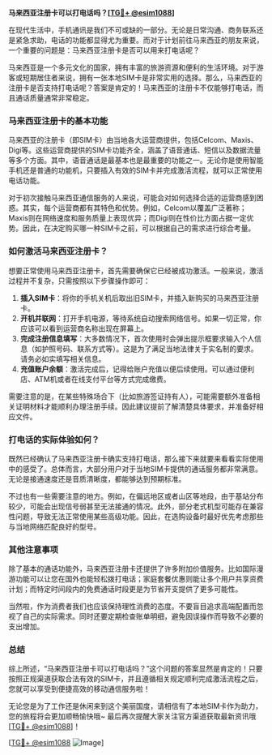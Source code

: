 **马来西亚注册卡可以打电话吗？[[TG💪+ @esim1088](https://t.me/s/esim1088)]**

在现代生活中，手机通讯是我们不可或缺的一部分。无论是日常沟通、商务联系还是紧急求助，电话的功能都显得尤为重要。而对于计划前往马来西亚的朋友来说，一个重要的问题是：马来西亚注册卡是否可以用来打电话呢？

马来西亚是一个多元文化的国家，拥有丰富的旅游资源和便利的生活环境。对于游客或短期居住者来说，拥有一张本地SIM卡是非常实用的选择。那么，马来西亚的注册卡是否支持打电话呢？答案是肯定的！马来西亚的注册卡不仅能够打电话，而且通话质量通常非常稳定。

### 马来西亚注册卡的基本功能

马来西亚的注册卡（即SIM卡）由当地各大运营商提供，包括Celcom、Maxis、Digi等。这些运营商提供的SIM卡功能齐全，涵盖了语音通话、短信以及数据流量等多个方面。其中，语音通话是最基本也是最重要的功能之一。无论你是使用智能手机还是普通的功能机，只要插入有效的SIM卡并完成激活流程，就可以正常使用电话功能。

对于初次接触马来西亚通信服务的人来说，可能会对如何选择合适的运营商感到困惑。其实，每个运营商都有其特色和优势。例如，Celcom以覆盖广泛著称；Maxis则在网络速度和服务质量上表现优异；而Digi则在性价比方面占据一定优势。因此，在决定购买哪一种SIM卡之前，可以根据自己的需求进行综合考量。

### 如何激活马来西亚注册卡？

想要正常使用马来西亚注册卡，首先需要确保它已经被成功激活。一般来说，激活过程并不复杂，只需按照以下步骤操作即可：

1. **插入SIM卡**：将你的手机关机后取出旧SIM卡，并插入新购买的马来西亚注册卡。
2. **开机并联网**：打开手机电源，等待系统自动搜索网络信号。如果一切正常，你应该可以看到运营商名称出现在屏幕上。
3. **完成注册信息填写**：大多数情况下，首次使用时会弹出提示框要求输入个人信息（如护照号码、联系方式等）。这是为了满足当地法律关于实名制的要求。请务必如实填写相关信息。
4. **充值账户余额**：激活完成后，记得给账户充值以便后续使用。可以通过便利店、ATM机或者在线支付平台等方式完成缴费。

需要注意的是，在某些特殊场合下（比如旅游签证持有人），可能需要额外准备相关证明材料才能顺利办理注册手续。因此建议提前了解清楚具体要求，并准备好相应文件。

### 打电话的实际体验如何？

既然已经确认了马来西亚注册卡确实支持打电话，那么接下来就要来看看实际使用中的感受了。总体而言，大部分用户对于当地SIM卡提供的通话服务都非常满意。无论是接通速度还是音质清晰度，都能够达到预期标准。

不过也有一些需要注意的地方。例如，在偏远地区或者山区等地段，由于基站分布较少，可能会出现信号弱甚至无法接通的情况。此外，部分老式机型可能存在兼容性问题，导致无法正常使用某些高级功能。因此，在选购设备时最好优先考虑那些与当地网络匹配良好的型号。

### 其他注意事项

除了基本的通话功能外，马来西亚注册卡还提供了许多附加价值服务。比如国际漫游功能可以让您在国外也能轻松拨打电话；家庭套餐优惠则能让多个用户共享资费计划；而特定时间段内的免费通话时段更是为节省开支提供了更多可能性。

当然啦，作为消费者我们也应该保持理性消费的态度。不要盲目追求高端配置而忽视了自己的实际需求。同时还要定期检查账单明细，避免因误操作而导致不必要的支出增加。

### 总结

综上所述，“马来西亚注册卡可以打电话吗？”这个问题的答案显然是肯定的！只要按照正规渠道获取合法有效的SIM卡，并且遵循相关规定顺利完成激活流程之后，您就可以享受到便捷高效的移动通信服务啦！

无论您是为了工作还是休闲来到这个美丽国度，请相信有了本地SIM卡作为助力，您的旅程将会更加顺畅愉快哦~ 最后再次提醒大家关注官方渠道获取最新资讯哦[[TG💪+ @esim1088](https://t.me/s/esim1088)]！

[[TG💪+ @esim1088](https://t.me/s/esim1088) ![Image](https://i.postimg.cc/4NQfJmqS/Snipaste-2025-05-13-00-14-12.png)]